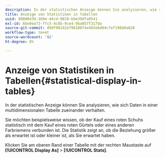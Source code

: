 ```yaml
---
description: In der statistischen Anzeige können Sie analysieren, wie sich Daten in einer multidimensionalen Tabelle zueinander verhalten.
title: Anzeige von Statistiken in Tabellen
uuid: 80800439-169e-44cd-9810-bbe39dfa9541
exl-id: 6be0ea73-ffc5-4c8b-9ce4-9ba057f317da
source-git-commit: d9df90242ef96188f4e4b5e6d04cfef196b0a628
workflow-type: tm+mt
source-wordcount: '92'
ht-degree: 8%

---
```


# Anzeige von Statistiken in Tabellen{#statistical-display-in-tables}

In der statistischen Anzeige können Sie analysieren, wie sich Daten in einer multidimensionalen Tabelle zueinander verhalten.

Sie möchten beispielsweise wissen, ob der Kauf eines roten Schuhs statistisch mit dem Kauf eines roten Gürtels oder eines anderen Farbriemens verbunden ist. Die Statistik zeigt an, ob die Beziehung größer als erwartet ist oder kleiner ist, als Sie erwartet haben.

Klicken Sie am oberen Rand einer Tabelle mit der rechten Maustaste auf **[!UICONTROL Display As]** > **[!UICONTROL Stats]**.
